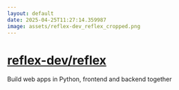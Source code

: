 ```yaml
---
layout: default
date: 2025-04-25T11:27:14.359987
image: assets/reflex-dev_reflex_cropped.png
---
```


# [reflex-dev/reflex](https://github.com/reflex-dev/reflex)

Build web apps in Python, frontend and backend together
